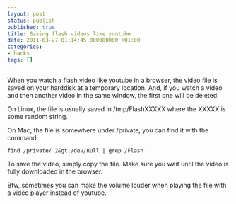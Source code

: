 ```yaml
---
layout: post
status: publish
published: true
title: Saving flash videos like youtube
date: 2011-03-27 01:14:45.000000000 +01:00
categories:
- hacks
tags: []
---
```

When you watch a flash video like youtube in a browser, the video file is saved on your harddisk at a temporary location. And, if you watch a video and then another video in the same window, the first one will be deleted.

On Linux, the file is usually saved in /tmp/FlashXXXXX where the XXXXX is some random string.

On Mac, the file is somewhere under /private, you can find it with the command:

```
find /private/ 2&gt;/dev/null | grep /Flash
```

To save the video, simply copy the file. Make sure you wait until the video is fully downloaded in the browser.

Btw, sometimes you can make the volume louder when playing the file with a video player instead of youtube.
